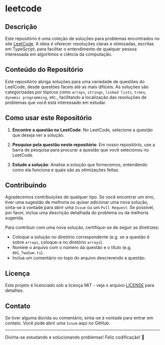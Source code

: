 # leetcode

## Descrição

Este repositório é uma coleção de soluções para problemas encontrados no site [LeetCode](https://leetcode.com/). A ideia é oferecer resoluções claras e otimizadas, escritas em TypeScript, para facilitar o entendimento de qualquer pessoa interessada em algoritmos e ciência da computação.

## Conteúdo do Repositório

Este repositório abriga soluções para uma variedade de questões do LeetCode, desde questões fáceis até as mais difíceis. As soluções são categorizadas por tópicos como `arrays`, `strings`, `linked lists`, `trees`, `dynamic programming`, etc., facilitando a localização das resoluções de problemas que você está interessado em estudar.

## Como usar este Repositório

1. **Encontre a questão no LeetCode**: No LeetCode, selecione a questão que deseja ver a solução.

2. **Pesquise pela questão neste repositório**: Em nosso repositório, use a barra de pesquisa para procurar a questão que você selecionou no LeetCode.

3. **Estude a solução**: Analise a solução que fornecemos, entendendo como ela funciona e quais são as otimizações feitas.

## Contribuindo

Agradecemos contribuições de qualquer tipo. Se você encontrar um erro, tiver uma sugestão de melhoria ou quiser adicionar uma nova solução, sinta-se à vontade para abrir uma `Issue` ou um `Pull Request`. Se possível, por favor, inclua uma descrição detalhada do problema ou da melhoria sugerida.

Para contribuir com uma nova solução, certifique-se de seguir as diretrizes:

- Coloque a solução no diretório correspondente (e.g. se a questão é sobre `arrays`, coloque-a no diretório `arrays`).
- Nomeie o arquivo com o número da questão e o título (e.g. `001_TwoSum.ts`).
- Inclua um comentário no topo do arquivo descrevendo a questão.

## Licença

Este projeto é licenciado sob a licença MIT - veja o arquivo [LICENSE](LICENSE) para detalhes.

## Contato

Se tiver alguma dúvida ou comentário, sinta-se à vontade para entrar em contato. Você pode abrir uma `Issue` aqui no GitHub.

---

Divirta-se estudando e solucionando problemas! Feliz codificação! 🚀
